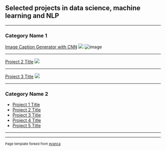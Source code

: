 ## Selected projects in data science, machine learning and NLP

---

### Category Name 1 

[Image Caption Generator with CNN](/sample_page)
<img src="images/dummy_thumbnail.jpg?raw=true"/>
![image](https://user-images.githubusercontent.com/13853670/233075257-17347db2-696a-4808-bd71-b76898b5ecb2.png)


---
[Project 2 Title](/pdf/sample_presentation.pdf)
<img src="images/dummy_thumbnail.jpg?raw=true"/>

---
[Project 3 Title](http://example.com/)
<img src="images/dummy_thumbnail.jpg?raw=true"/>

---

### Category Name 2

- [Project 1 Title](http://example.com/)
- [Project 2 Title](http://example.com/)
- [Project 3 Title](http://example.com/)
- [Project 4 Title](http://example.com/)
- [Project 5 Title](http://example.com/)

---




---
<p style="font-size:11px">Page template forked from <a href="https://github.com/evanca/quick-portfolio">evanca</a></p>
<!-- Remove above link if you don't want to attibute -->
